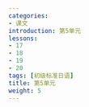 ```yaml
---
categories:
- 课文
introduction: 第5单元
lessons:
- 17
- 18
- 19
- 20
tags: [初级标准日语]
title: 第5单元
weight: 5
---
```



